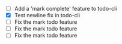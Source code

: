 - [ ] Add a 'mark complete' feature to todo-cli
- [x] Test newline fix in todo-cli
- [ ] Fix the mark todo feature
- [ ] Fix the mark todo feature
- [ ] Fix the mark todo feature